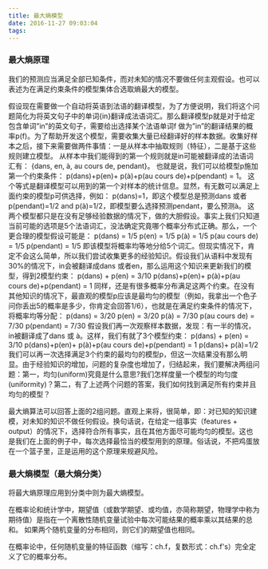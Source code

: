 ```yaml
---
title: 最大熵模型
date: 2016-11-27 09:03:04
tags:
---
```



###  最大熵原理
我们的预测应当满足全部已知条件，而对未知的情况不要做任何主观假设。也可以表述为在满足约束条件的模型集体合选取熵最大的模型。


假设现在需要做一个自动将英语到法语的翻译模型，为了方便说明，我们将这个问题简化为将英文句子中的单词{in}翻译成法语词汇。那么翻译模型p就是对于给定包含单词”in”的英文句子，需要给出选择某个法语单词f 做为”in”的翻译结果的概率p(f)。为了帮助开发这个模型，需要收集大量已经翻译好的样本数据。收集好样本之后，接下来需要做两件事情：一是从样本中抽取规则（特征），二是基于这些规则建立模型。
从样本中我们能得到的第一个规则就是in可能被翻译成的法语词汇有：
{dans, en, à, au cours de, pendant}。
也就是说，我们可以给模型p施加第一个约束条件：
p(dans)+p(en)+ p(à)+p(au cours de)+p(pendant) = 1。
这个等式是翻译模型可以用到的第一个对样本的统计信息。显然，有无数可以满足上面约束的模型p可供选择，例如：
p(dans)=1，即这个模型总是预测dans
或者
p(pendant)=1/2 and p(à)=1/2，即模型要么选择预测pendant，要么预测à。
这两个模型都只是在没有足够经验数据的情况下，做的大胆假设。事实上我们只知道当前可能的选项是5个法语词汇，没法确定究竟哪个概率分布式正确。那么，一个更合理的模型假设可能是：
p(dans) = 1/5
p(en) = 1/5
p(à) = 1/5
p(au cours de) = 1/5
p(pendant) = 1/5
即该模型将概率均等地分给5个词汇。但现实情况下，肯定不会这么简单，所以我们尝试收集更多的经验知识。假设我们从语料中发现有30%的情况下，in会被翻译成dans 或者en，那么运用这个知识来更新我们的模型，得到2模型约束：
p(dans) + p(en) = 3/10
p(dans)+p(en)+ p(à)+p(au cours de)+p(pendant) = 1
同样，还是有很多概率分布满足这两个约束。在没有其他知识的情况下，最直观的模型p应该是最均匀的模型（例如，我拿出一个色子问你丢出5的概率是多少，你肯定会回答1/6），也就是在满足约束条件的情况下，将概率均等分配：
p(dans) = 3/20
p(en) = 3/20
p(à) = 7/30
p(au cours de) = 7/30
p(pendant) = 7/30
假设我们再一次观察样本数据，发现：有一半的情况，in被翻译成了dans 或 à。这样，我们有就了3个模型约束：
p(dans) + p(en) = 3/10
p(dans)+p(en)+ p(à)+p(au cours de)+p(pendant) = 1
p(dans)+ p(à)=1/2
我们可以再一次选择满足3个约束的最均匀的模型p，但这一次结果没有那么明显。由于经验知识的增加，问题的复杂度也增加了，归结起来，我们要解决两组问题：第一，均匀(uniform)究竟是什么意思?我们怎样度量一个模型的均匀度(uniformity)？第二，有了上述两个问题的答案，我们如何找到满足所有约束并且均匀的模型？

最大熵算法可以回答上面的2组问题。直观上来将，很简单，即：对已知的知识建模，对未知的知识不做任何假设。换句话说，在给定一组事实（features + output）的情况下，选择符合所有事实，且在其他方面尽可能均匀的模型。这也是我们在上面的例子中，每次选择最恰当的模型用到的原理。俗话说，不把鸡蛋放在一个篮子里，正是运用的这个原理来规避风险。



###  最大熵模型（最大熵分类）
将最大熵原理应用到分类中则为最大熵模型。


在概率论和统计学中，期望值（或数学期望、或均值，亦简称期望，物理学中称为期待值）是指在一个离散性随机变量试验中每次可能结果的概率乘以其结果的总和。
如果两个随机变量的分布相同，则它们的期望值也相同。

在概率论中，任何随机变量的特征函数（缩写：ch.f，复数形式：ch.f's）完全定义了它的概率分布。